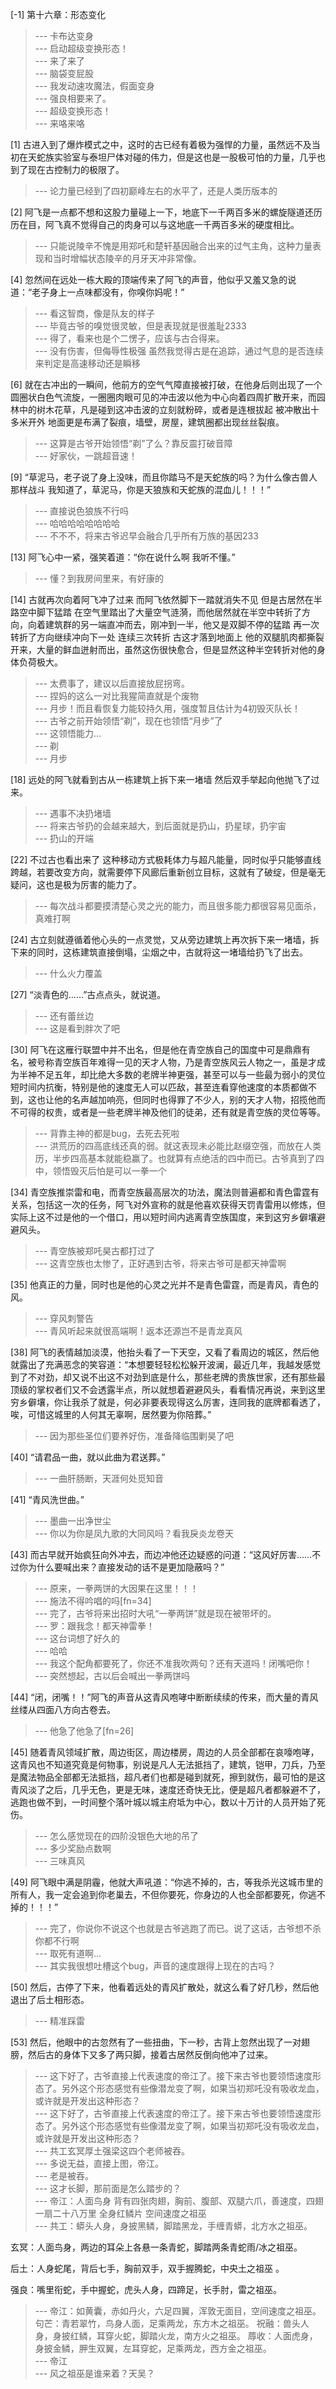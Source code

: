 
[-1] 第十六章：形态变化
>--- 卡布达变身<br>
>--- 启动超级变换形态！<br>
>--- 来了来了<br>
>--- 脑袋变屁股<br>
>--- 我发动速攻魔法，假面变身<br>
>--- 强良相要来了。<br>
>--- 超级变换形态！<br>
>--- 来咯来咯<br>

[1] 古进入到了爆炸模式之中，这时的古已经有着极为强悍的力量，虽然远不及当初在天蛇族实验室与泰坦尸体对碰的伟力，但是这也是一股极可怕的力量，几乎也到了现在古控制力的极限了。
>--- 论力量已经到了四初巅峰左右的水平了，还是人类历版本的<br>

[2] 阿飞是一点都不想和这股力量碰上一下，地底下一千两百多米的螺旋隧道还历历在目，阿飞真不觉得自己的肉身可以与这地底一千两百多米的硬度相比。
>--- 只能说陵辛不愧是用郑吒和楚轩基因融合出来的过气主角，这种力量表现和当时增幅状态陵辛的月牙天冲非常像。<br>

[4] 忽然间在远处一栋大殿的顶端传来了阿飞的声音，他似乎又羞又急的说道：“老子身上一点味都没有，你嗅你妈呢！”
>--- 看这智商，像是队友的样子<br>
>--- 毕竟古爷的嗅觉很灵敏，但是表现就是很羞耻2333<br>
>--- 得了，看来也是个二愣子，应该与古合得来。<br>
>--- 没有伤害，但侮辱性极强
虽然我觉得古是在追踪，通过气息的是否连续来判定是高速移动还是瞬移<br>

[6] 就在古冲出的一瞬间，他前方的空气气障直接被打破，在他身后则出现了一个圆圈状白色气流旋，一圈圈肉眼可见的冲击波以他为中心向着四周扩散开来，而园林中的树木花草，凡是碰到这冲击波的立刻就粉碎，或者是连根拔起 被冲散出十多米开外 地面更是布满了裂痕，墙壁，房屋，建筑圈都出现丝丝裂痕。
>--- 这算是古爷开始领悟“剃”了么？靠反震打破音障<br>
>--- 好家伙，一跳超音速！<br>

[9] “草泥马，老子说了身上没味，而且你踏马不是天蛇族的吗？为什么像古兽人那样战斗 我知道了，草泥马，你是天狼族和天蛇族的混血儿！！！”
>--- 直接说色狼族不行吗<br>
>--- 哈哈哈哈哈哈哈哈<br>
>--- 不不不，将来古爷迟早会融合几乎所有万族的基因233<br>

[13] 阿飞心中一紧，强笑着道：“你在说什么啊 我听不懂。”
>--- 懂？到我房间里来，有好康的<br>

[14] 古就再次向着阿飞冲了过来 而阿飞依然脚下一踏就消失不见 但是古居然在半路空中脚下猛踏 在空气里踏出了大量空气涟漪，而他居然就在半空中转折了方向，向着建筑群的另一端直冲而去，刚冲到一半，他又是双脚不停的猛踏 再一次转折了方向继续冲向下一处 连续三次转折 古这才落到地面上 他的双腿肌肉都撕裂开来，大量的鲜血迸射而出，虽然这伤很快愈合，但是显然这种半空转折对他的身体负荷极大。
>--- 太费事了，建议以后直接放屁拐弯。<br>
>--- 捏妈的这么一对比我猩简直就是个废物<br>
>--- 月步！而且看恢复力能较持久用，强度暂且估计为4初毁灭队长！<br>
>--- 古爷之前开始领悟“剃”，现在也领悟“月步”了<br>
>--- 这领悟能力…<br>
>--- 剃<br>
>--- 月步<br>

[18] 远处的阿飞就看到古从一栋建筑上拆下来一堵墙 然后双手举起向他抛飞了过来。
>--- 遇事不决扔堵墙<br>
>--- 将来古爷扔的会越来越大，到后面就是扔山，扔星球，扔宇宙<br>
>--- 扔山的开端<br>

[22] 不过古也看出来了 这种移动方式极耗体力与超凡能量，同时似乎只能够直线跨越，若要改变方向，就需要停下风廊后重新创立目标，这就有了破绽，但是毫无疑问，这也是极为厉害的能力了。
>--- 每次战斗都要摸清楚心灵之光的能力，而且很多能力都很容易见面杀，真难打啊<br>

[24] 古立刻就遵循着他心头的一点灵觉，又从旁边建筑上再次拆下来一堵墙，拆下来的同时，这栋建筑直接倒塌，尘烟之中，古就将这一堵墙给扔飞了出去。
>--- 什么火力覆盖<br>

[27] “淡青色的……”古点点头，就说道。
>--- 还有蕾丝边<br>
>--- 这是看到胖次了吧<br>

[30] 阿飞在这雁行联盟中并不出名，但是他在青空族自己的国度中可是鼎鼎有名，被号称青空族百年难得一见的天才人物，乃是青空族风云人物之一，虽是才成为半神不足五年，却比绝大多数的老牌半神更强，甚至可以与一些最为弱小的灵位短时间内抗衡，特别是他的速度无人可以匹敌，甚至连看穿他速度的本质都做不到，这也让他的名声越加响亮，但同时也得罪了不少人，别的天才人物，招揽他而不可得的权贵，或者是一些老牌半神及他们的徒弟，还有就是青空族的灵位等等。
>--- 背靠主神的都是bug，去死去死啦<br>
>--- 洪荒历的四高底线还真的弱。就这表现未必能比赵缀空强，而放在人类历，半步四高基本就能稳赢了。也就算有点绝活的四中而已。古爷真到了四中，领悟毁灭后怕是可以一拳一个<br>

[34] 青空族推崇雷和电，而青空族最高层次的功法，魔法则普遍都和青色雷霆有关系，包括这一次的任务，阿飞对外宣称的就是他喜欢获得天罚青雷用以修炼，但实际上这不过是他的一个借口，用以短时间内逃离青空族国度，来到这穷乡僻壤避避风头。
>--- 青空族被郑吒昊古都打过了<br>
>--- 这青空族也太惨了，正好遇到古爷，将来古爷可是都天神雷啊<br>

[35] 他真正的力量，同时也是他的心灵之光并不是青色雷霆，而是青风，青色的风。
>--- 穿风刺警告<br>
>--- 青风听起来就很高端啊！返本还源岂不是青龙真风<br>

[38] 阿飞的表情越加淡漠，他抬头看了一下天空，又看了看周边的城区，然后他就露出了充满恶念的笑容道：“本想要轻轻松松躲开波澜，最近几年，我越发感觉到了不对劲，却又说不出这不对劲到底是什么，那些老牌的贵族世家，还有那些最顶级的掌权者们又不会透露半点，所以就想着避避风头，看看情况再说，来到这里穷乡僻壤，你让我杀了就是，何必非要表现得这么厉害，连同我的底牌都看透了，唉，可惜这城里的人何其无辜啊，居然要为你陪葬。”
>--- 因为那些圣位们要养好伤，准备降临围剿昊了吧<br>

[40] “请君品一曲，就以此曲为君送葬。”
>--- 一曲肝肠断，天涯何处觅知音<br>

[41] “青风洗世曲。”
>--- 墨曲一出净世尘<br>
>--- 你以为你是凤九歌的大同风吗？看我戾炎龙卷天<br>

[43] 而古早就开始疯狂向外冲去，而边冲他还边疑惑的问道：“这风好厉害……不过你为什么要喊出来？直接发动的话不是更加隐蔽吗？”
>--- 原来，一拳两饼的大因果在这里！！！<br>
>--- 施法不得吟唱的吗[fn=34]<br>
>--- 完了，古爷将来出招时大吼“一拳两饼”就是现在被带坏的。<br>
>--- 罗：跟我念！都天神雷拳！<br>
>--- 这台词想了好久的<br>
>--- 哈哈<br>
>--- 我这个配角都要死了，你还不准我吹两句？还有天道吗！闭嘴吧你！<br>
>--- 突然想起，古以后会喊出一拳两饼吗<br>

[44] “闭，闭嘴！！”阿飞的声音从这青风咆哮中断断续续的传来，而大量的青风丝缕从四面八方向古卷去。
>--- 他急了他急了[fn=26]<br>

[45] 随着青风领域扩散，周边街区，周边楼房，周边的人员全部都在哀嚎咆哮，这青风也不知道究竟是何物事，别说是凡人无法抵挡了，建筑，铠甲，刀兵，乃至是魔法物品全部都无法抵挡，超凡者们也都是碰到就死，擦到就伤，最可怕的是这青风淡了之后，几乎无色，更是无味，速度还奇快无比，便是超凡者都躲避不了，逃跑也做不到，一时间整个落叶城以城主府坻为中心，数以十万计的人员开始了死伤。
>--- 怎么感觉现在的四阶没银色大地的吊了<br>
>--- 多少奖励点数啊<br>
>--- 三味真风<br>

[49] 阿飞眼中满是阴霾，他就大声吼道：“你逃不掉的，古，等我杀光这城市里的所有人，我一定会追到你老巢去，不但你要死，你身边的人也全部都要死，你逃不掉的！！！”
>--- 完了，你说你不说这个也就是古爷逃跑了而已。说了这话，古爷想不杀你都不行啊<br>
>--- 取死有道啊…<br>
>--- 其实我很想吐槽这个bug，声音的速度跟得上现在的古吗？<br>

[50] 然后，古停了下来，他看着远处的青风扩散处，就这么看了好几秒，然后他退出了后土相形态。
>--- 精准踩雷<br>

[53] 然后，他眼中的古忽然有了一些扭曲，下一秒，古背上忽然出现了一对翅膀，然后古的身体下又多了两只脚，接着古居然反倒向他冲了过来。
>--- 这下好了，古爷直接上代表速度的帝江了。接下来古爷也要领悟速度形态了。另外这个形态感觉有些像潜龙变了啊，如果当初郑吒没有吸收龙血，或许就是开发出这种形态？<br>
>--- 这下好了，古爷直接上代表速度的帝江了。接下来古爷也要领悟速度形态了。另外这个形态感觉有些像潜龙变了啊，如果当初郑吒没有吸收龙血，或许就是开发出这种形态？<br>
>--- 共工玄冥厚土强梁这四个老师被吞。<br>
>--- 多说无益，直接上图，帝江。<br>
>--- 老是被吞。<br>
>--- 这才长脚，那前面是怎么踏步的？<br>
>--- 帝江：人面鸟身 背有四张肉翅，胸前、腹部、双腿六爪，善速度，四翅一扇二十八万里 全身红鳞片 空间速度之祖巫<br>
>--- 共工：蟒头人身，身披黑鳞，脚踏黑龙，手缠青蟒，北方水之祖巫。

玄冥：人面鸟身，两边的耳朵上各悬一条青蛇，脚踏两条青蛇雨/冰之祖巫。

后土：人身蛇尾，背后七手，胸前双手，双手握腾蛇，中央土之祖巫 。

强良：嘴里衔蛇，手中握蛇，虎头人身，四蹄足，长手肘，雷之祖巫。<br>
>--- 帝江：如黄囊，赤如丹火，六足四翼，浑敦无面目，空间速度之祖巫。
句芒：青若翠竹，鸟身人面，足乘两龙，东方木之祖巫。
祝融：兽头人身，身披红鳞，耳穿火蛇，脚踏火龙，南方火之祖巫。
蓐收：人面虎身，身披金鳞，胛生双翼，左耳穿蛇，足乘两龙，西方金之祖巫。<br>
>--- 帝江<br>
>--- 风之祖巫是谁来着？天吴？<br>
